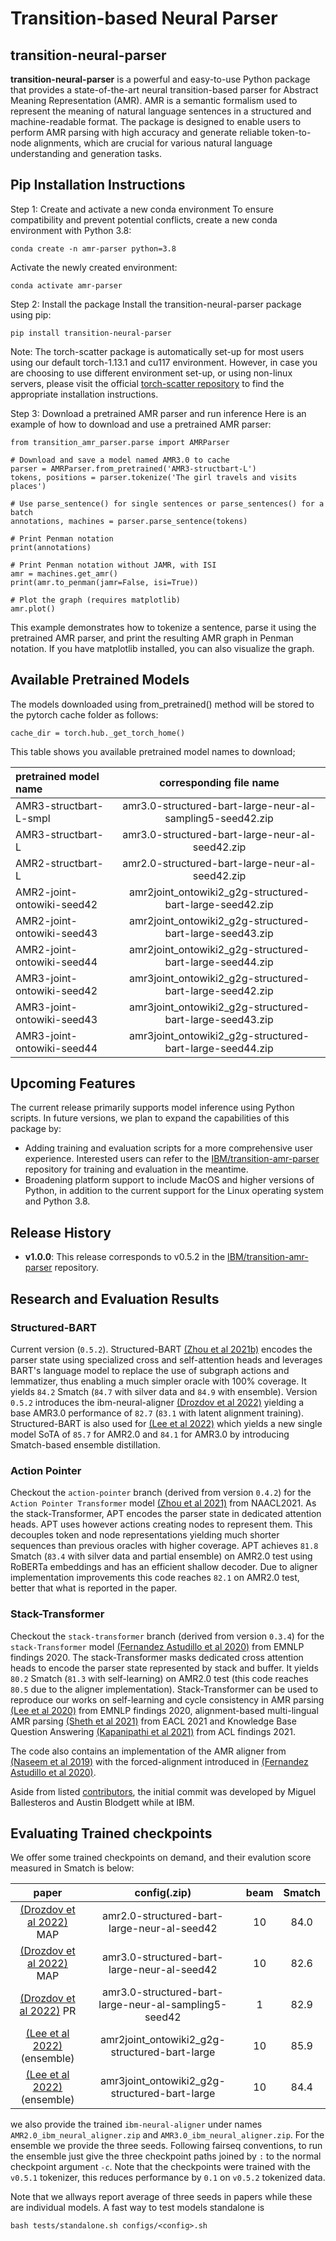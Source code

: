Transition-based Neural Parser
============================


## transition-neural-parser
**transition-neural-parser** is a powerful and easy-to-use Python package that provides a state-of-the-art neural transition-based parser for Abstract Meaning Representation (AMR). AMR is a semantic formalism used to represent the meaning of natural language sentences in a structured and machine-readable format. The package is designed to enable users to perform AMR parsing with high accuracy and generate reliable token-to-node alignments, which are crucial for various natural language understanding and generation tasks.


## Pip Installation Instructions
Step 1: Create and activate a new conda environment
To ensure compatibility and prevent potential conflicts, create a new conda environment with Python 3.8:

```
conda create -n amr-parser python=3.8
```

Activate the newly created environment:

```
conda activate amr-parser
```

Step 2: Install the package
Install the transition-neural-parser package using pip:

```
pip install transition-neural-parser
```

Note: The torch-scatter package is automatically set-up for most users using our default torch-1.13.1 and cu117 environment. However, in case you are choosing to use different environment set-up, or using non-linux servers, please visit the official [torch-scatter repository](https://pypi.org/project/torch-scatter/) to find the appropriate installation instructions.

Step 3: Download a pretrained AMR parser and run inference
Here is an example of how to download and use a pretrained AMR parser:

```
from transition_amr_parser.parse import AMRParser

# Download and save a model named AMR3.0 to cache
parser = AMRParser.from_pretrained('AMR3-structbart-L')
tokens, positions = parser.tokenize('The girl travels and visits places')

# Use parse_sentence() for single sentences or parse_sentences() for a batch
annotations, machines = parser.parse_sentence(tokens)

# Print Penman notation
print(annotations)

# Print Penman notation without JAMR, with ISI
amr = machines.get_amr()
print(amr.to_penman(jamr=False, isi=True))

# Plot the graph (requires matplotlib)
amr.plot()

```

This example demonstrates how to tokenize a sentence, parse it using the pretrained AMR parser, and print the resulting AMR graph in Penman notation. If you have matplotlib installed, you can also visualize the graph.



## Available Pretrained Models
The models downloaded using from_pretrained() method will be stored to the pytorch cache folder as follows:
```
cache_dir = torch.hub._get_torch_home()
```

This table shows you available pretrained model names to download;

| pretrained model name                       | corresponding file name| 
|:----------------------------------------|:-----------:|
| AMR3-structbart-L-smpl                | amr3.0-structured-bart-large-neur-al-sampling5-seed42.zip      | 
| AMR3-structbart-L                     | amr3.0-structured-bart-large-neur-al-seed42.zip      | 
| AMR2-structbart-L                     | amr2.0-structured-bart-large-neur-al-seed42.zip      |
| AMR2-joint-ontowiki-seed42            | amr2joint_ontowiki2_g2g-structured-bart-large-seed42.zip       | 
| AMR2-joint-ontowiki-seed43            | amr2joint_ontowiki2_g2g-structured-bart-large-seed43.zip      | 
| AMR2-joint-ontowiki-seed44            | amr2joint_ontowiki2_g2g-structured-bart-large-seed44.zip      | 
| AMR3-joint-ontowiki-seed42            | amr3joint_ontowiki2_g2g-structured-bart-large-seed42.zip      | 
| AMR3-joint-ontowiki-seed43            | amr3joint_ontowiki2_g2g-structured-bart-large-seed43.zip      | 
| AMR3-joint-ontowiki-seed44            | amr3joint_ontowiki2_g2g-structured-bart-large-seed44.zip      | 

## Upcoming Features

The current release primarily supports model inference using Python scripts. In future versions, we plan to expand the capabilities of this package by:

- Adding training and evaluation scripts for a more comprehensive user experience. Interested users can refer to the [IBM/transition-amr-parser](https://github.com/IBM/transition-amr-parser) repository for training and evaluation in the meantime.
- Broadening platform support to include MacOS and higher versions of Python, in addition to the current support for the Linux operating system and Python 3.8.




## Release History

- **v1.0.0**: This release corresponds to v0.5.2 in the [IBM/transition-amr-parser](https://github.com/IBM/transition-amr-parser) repository.



## Research and Evaluation Results
### Structured-BART 

Current version (`0.5.2`). Structured-BART [(Zhou et al 2021b)](https://aclanthology.org/2021.emnlp-main.507/) encodes the parser state using specialized cross and self-attention heads and leverages BART's language model to replace the use of subgraph actions and lemmatizer, thus enabling a much simpler oracle with 100% coverage. It yields `84.2` Smatch (`84.7` with silver data and `84.9` with ensemble). Version `0.5.2` introduces the ibm-neural-aligner [(Drozdov et al 2022)](https://arxiv.org/abs/2205.01464) yielding a base AMR3.0 performance of `82.7` (`83.1` with latent alignment training). Structured-BART is also used for [(Lee et al 2022)](https://arxiv.org/abs/2112.07790) which yields a new single model SoTA of `85.7` for AMR2.0 and `84.1` for AMR3.0 by introducing Smatch-based ensemble distillation.

### Action Pointer

Checkout the `action-pointer` branch (derived from version `0.4.2`) for the `Action Pointer Transformer` model [(Zhou et al 2021)](https://www.aclweb.org/anthology/2021.naacl-main.443) from NAACL2021. As the stack-Transformer, APT encodes the parser state in dedicated attention heads. APT uses however actions creating nodes to represent them. This decouples token and node representations yielding much shorter sequences than previous oracles with higher coverage. APT achieves `81.8` Smatch (`83.4` with silver data and partial ensemble) on AMR2.0 test using RoBERTa embeddings and has an efficient shallow decoder. Due to aligner implementation improvements this code reaches `82.1` on AMR2.0 test, better that what is reported in the paper.

### Stack-Transformer

Checkout the `stack-transformer` branch (derived from version `0.3.4`) for the `stack-Transformer` model [(Fernandez Astudillo et al 2020)](https://www.aclweb.org/anthology/2020.findings-emnlp.89) from EMNLP findings 2020. The stack-Transformer masks dedicated cross attention heads to encode the parser state represented by stack and buffer. It yields `80.2` Smatch (`81.3` with self-learning) on AMR2.0 test (this code reaches `80.5` due to the aligner implementation). Stack-Transformer can be used to reproduce our works on self-learning and cycle consistency in AMR parsing [(Lee et al 2020)](https://www.aclweb.org/anthology/2020.findings-emnlp.288/) from EMNLP findings 2020, alignment-based multi-lingual AMR parsing [(Sheth et al 2021)](https://www.aclweb.org/anthology/2021.eacl-main.30/) from EACL 2021 and Knowledge Base Question Answering [(Kapanipathi et al 2021)](https://arxiv.org/abs/2012.01707) from ACL findings 2021.

The code also contains an implementation of the AMR aligner from [(Naseem et al 2019)](https://www.aclweb.org/anthology/P19-1451/) with the forced-alignment introduced in [(Fernandez Astudillo et al 2020)](https://www.aclweb.org/anthology/2020.findings-emnlp.89).

Aside from listed [contributors](https://github.com/IBM/transition-amr-parser/graphs/contributors), the initial commit was developed by Miguel Ballesteros and Austin Blodgett while at IBM.


## Evaluating Trained checkpoints

We offer some trained checkpoints on demand, and their evalution score measured in Smatch is below:

|  paper                                                          |  config(.zip)                                         | beam    | Smatch  |
|:---------------------------------------------------------------:|:------------------------------------------------------:|:-------:|:-------:|
| [(Drozdov et al 2022)](https://arxiv.org/abs/2205.01464) MAP    | amr2.0-structured-bart-large-neur-al-seed42            |   10    |   84.0  |
| [(Drozdov et al 2022)](https://arxiv.org/abs/2205.01464) MAP    | amr3.0-structured-bart-large-neur-al-seed42            |   10    |   82.6  |
| [(Drozdov et al 2022)](https://arxiv.org/abs/2205.01464) PR     | amr3.0-structured-bart-large-neur-al-sampling5-seed42  |   1     |   82.9  |
| [(Lee et al 2022)](https://arxiv.org/abs/2112.07790) (ensemble) | amr2joint_ontowiki2_g2g-structured-bart-large          |   10    |   85.9  |  
| [(Lee et al 2022)](https://arxiv.org/abs/2112.07790) (ensemble) | amr3joint_ontowiki2_g2g-structured-bart-large          |   10    |   84.4  |  

we also provide the trained `ibm-neural-aligner` under names `AMR2.0_ibm_neural_aligner.zip` and `AMR3.0_ibm_neural_aligner.zip`. For the ensemble we provide the three seeds. Following fairseq conventions, to run the ensemble just give the three checkpoint paths joined by `:` to the normal checkpoint argument `-c`. Note that the checkpoints were trained with the `v0.5.1` tokenizer, this reduces performance by `0.1` on `v0.5.2` tokenized data.

Note that we allways report average of three seeds in papers while these are individual models. A fast way to test models standalone is

    bash tests/standalone.sh configs/<config>.sh
